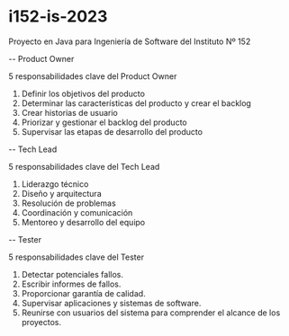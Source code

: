 # i152-is-2023

Proyecto en Java para Ingeniería de Software del Instituto Nº 152

-- Product Owner

5 responsabilidades clave del Product Owner
1. Definir los objetivos del producto
2. Determinar las características del producto y crear el backlog
3. Crear historias de usuario
4. Priorizar y gestionar el backlog del producto
5. Supervisar las etapas de desarrollo del producto

-- Tech Lead

5 responsabilidades clave del Tech Lead
1. Liderazgo técnico
2. Diseño y arquitectura
3. Resolución de problemas
4. Coordinación y comunicación
5. Mentoreo y desarrollo del equipo

-- Tester 

5 responsabilidades clave del Tester 
1. Detectar potenciales fallos.
2. Escribir informes de fallos.
3. Proporcionar garantía de calidad.
4. Supervisar aplicaciones y sistemas de software.
5. Reunirse con usuarios del sistema para comprender el alcance de los proyectos.